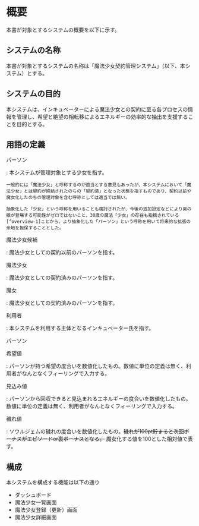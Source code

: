 # 概要

本書が対象とするシステムの概要を以下に示す。

## システムの名称

本書が対象とするシステムの名称は「魔法少女契約管理システム」（以下、本システム）とする。

## システムの目的

本システムは、インキュベーターによる魔法少女との契約に至る各プロセスの情報を管理し、希望と絶望の相転移によるエネルギーの効率的な抽出を支援することを目的とする。

## 用語の定義

パーソン

:   本システムが管理対象とする少女を指す。

    一般的には「魔法少女」と呼称するのが適当とする意見もあったが、本システムにおいて「魔法少女」とは契約が締結されたのちの「契約済」となった状態を指すものであり、契約以前や魔女化したのちの管理対象を含む呼称としては適当では無い。

    抽象化した「少女」という呼称を用いることも検討されたが、今後の追加設定などにより男の娘が登場する可能性がゼロではないこと、30歳の魔法「少女」の存在も指摘されている[^overview-1]ことから、より抽象化した「パーソン」という呼称を用いて将来的な拡張の余地を担保することとした。

魔法少女候補

:    魔法少女としての契約以前のパーソンを指す。

魔法少女

:    魔法少女としての契約済みのパーソンを指す。

魔女

:    魔法少女としての契約済みのパーソンを指す。

利用者

:    本システムを利用する主体となるインキュベーター氏を指す。

パーソン

希望値

:    パーソンが持つ希望の度合いを数値化したもの。数値に単位の定義は無く、利用者がなんとなくフィーリングで入力する。

見込み値

:    パーソンから回収できると見込まれるエネルギーの度合いを数値化したもの。数値に単位の定義は無く、利用者がなんとなくフィーリングで入力する。

穢れ値

:    ソウルジェムの穢れの度合いを数値化したもの。~~穢れが100pt貯まると次回ボーナスがエピソードor裏ボーナスとなる。~~ 魔女化する値を100とした相対値で表す。

## 構成

本システムを構成する機能は以下の通り

- ダッシュボード
- 魔法少女一覧画面
- 魔法少女登録（更新）画面
- 魔法少女詳細画面

[^overview-1]: http://amzn.asia/7MwTr0U
